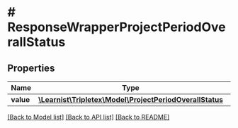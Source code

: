 # # ResponseWrapperProjectPeriodOverallStatus

## Properties

Name | Type | Description | Notes
------------ | ------------- | ------------- | -------------
**value** | [**\Learnist\Tripletex\Model\ProjectPeriodOverallStatus**](ProjectPeriodOverallStatus.md) |  | [optional]

[[Back to Model list]](../../README.md#models) [[Back to API list]](../../README.md#endpoints) [[Back to README]](../../README.md)

